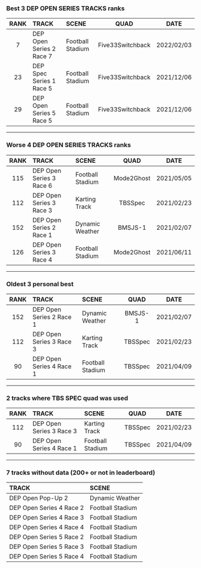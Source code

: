 ### Best 3 DEP OPEN SERIES TRACKS ranks
|RANK|TRACK|SCENE|QUAD|DATE|
|:---:|:---|:---|:---:|:---:|
|7|DEP Open Series 2 Race 7|Football Stadium|Five33Switchback|2022/02/03|
|23|DEP Spec Series 1 Race 5|Football Stadium|Five33Switchback|2021/12/06|
|29|DEP Open Series 5 Race 5|Football Stadium|Five33Switchback|2021/12/06|
---
### Worse 4 DEP OPEN SERIES TRACKS ranks
|RANK|TRACK|SCENE|QUAD|DATE|
|:---:|:---|:---|:---:|:---:|
|115|DEP Open Series 3 Race 6|Football Stadium|Mode2Ghost|2021/05/05|
|112|DEP Open Series 3 Race 3|Karting Track|TBSSpec|2021/02/23|
|152|DEP Open Series 2 Race 1|Dynamic Weather|BMSJS-1|2021/02/07|
|126|DEP Open Series 3 Race 4|Football Stadium|Mode2Ghost|2021/06/11|
---
### Oldest 3 personal best
|RANK|TRACK|SCENE|QUAD|DATE|
|:---:|:---|:---|:---:|:---:|
|152|DEP Open Series 2 Race 1|Dynamic Weather|BMSJS-1|2021/02/07|
|112|DEP Open Series 3 Race 3|Karting Track|TBSSpec|2021/02/23|
|90|DEP Open Series 4 Race 1|Football Stadium|TBSSpec|2021/04/09|
---
### 2 tracks where TBS SPEC quad was used
|RANK|TRACK|SCENE|QUAD|DATE|
|:---:|:---|:---|:---:|:---:|
|112|DEP Open Series 3 Race 3|Karting Track|TBSSpec|2021/02/23|
|90|DEP Open Series 4 Race 1|Football Stadium|TBSSpec|2021/04/09|
---
### 7 tracks without data (200+ or not in leaderboard)
|TRACK|SCENE|
|:---|:---|
|DEP Open Pop-Up 2|Dynamic Weather|
|DEP Open Series 4 Race 2|Football Stadium|
|DEP Open Series 4 Race 3|Football Stadium|
|DEP Open Series 4 Race 4|Football Stadium|
|DEP Open Series 5 Race 2|Football Stadium|
|DEP Open Series 5 Race 3|Football Stadium|
|DEP Open Series 5 Race 4|Football Stadium|
